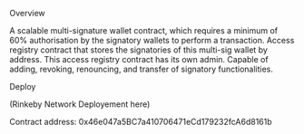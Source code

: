 Overview

A scalable multi-signature wallet contract, which requires a minimum of 60% authorisation by the signatory wallets to perform a transaction.
Access registry contract that stores the signatories of this multi-sig wallet by address. This access registry contract has its own admin. Capable of adding, revoking, renouncing, and transfer of signatory functionalities.
 
 Deploy
 
 (Rinkeby Network Deployement here)
 
Contract address:  0x46e047a5BC7a410706471eCd179232fcA6d8161b

